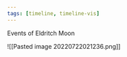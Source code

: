```yaml
---
tags: [timeline, timeline-vis]
---
```


<span 
	  class='ob-timelines' 
	  data-date='0' 
	  data-title='The Trevails' 
	  data-class='orange' 
	  data-img = 'attatchments/Pasted image 20220722021236.png' 
	  data-type='range' 
	  data-end='1'> 
	Events of Eldritch Moon
</span>


![[Pasted image 20220722021236.png]]

